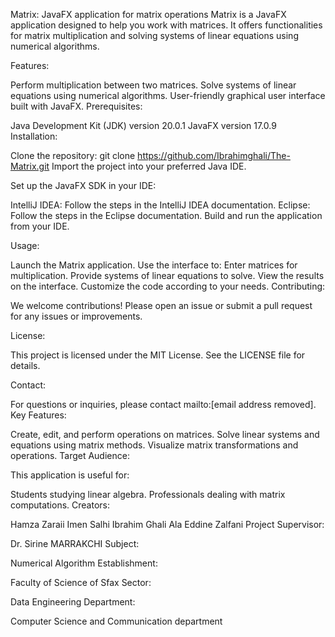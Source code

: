 
Matrix: JavaFX application for matrix operations
Matrix is a JavaFX application designed to help you work with matrices. It offers functionalities for matrix multiplication and solving systems of linear equations using numerical algorithms.

Features:

Perform multiplication between two matrices.
Solve systems of linear equations using numerical algorithms.
User-friendly graphical user interface built with JavaFX.
Prerequisites:

Java Development Kit (JDK) version 20.0.1
JavaFX version 17.0.9
Installation:

Clone the repository:
git clone https://github.com/Ibrahimghali/The-Matrix.git
Import the project into your preferred Java IDE.

Set up the JavaFX SDK in your IDE:

IntelliJ IDEA: Follow the steps in the IntelliJ IDEA documentation.
Eclipse: Follow the steps in the Eclipse documentation.
Build and run the application from your IDE.

Usage:

Launch the Matrix application.
Use the interface to:
Enter matrices for multiplication.
Provide systems of linear equations to solve.
View the results on the interface.
Customize the code according to your needs.
Contributing:

We welcome contributions! Please open an issue or submit a pull request for any issues or improvements.

License:

This project is licensed under the MIT License. See the LICENSE file for details.

Contact:

For questions or inquiries, please contact mailto:[email address removed].
Key Features:

Create, edit, and perform operations on matrices.
Solve linear systems and equations using matrix methods.
Visualize matrix transformations and operations.
Target Audience:

This application is useful for:

Students studying linear algebra.
Professionals dealing with matrix computations.
Creators:

Hamza Zaraii
Imen Salhi
Ibrahim Ghali
Ala Eddine Zalfani
Project Supervisor:

Dr. Sirine MARRAKCHI
Subject:

Numerical Algorithm
Establishment:

Faculty of Science of Sfax
Sector:

Data Engineering
Department:

Computer Science and Communication department
